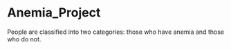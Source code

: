 # Anemia_Project
People are classified into two categories: those who have anemia and those who do not.
